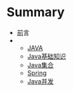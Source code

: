 # Summary

* [前](README.md)言
* * [JAVA](java.md)
  * [Java基础知识](java/javaji-chu-zhi-shi.md)
  * [Java集合](java/javayuan-ma.md)
  * [Spring](java/spring.md)
  * [Java并发](java/javabing-fa.md)



